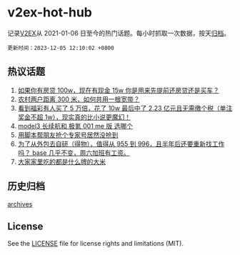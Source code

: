 # v2ex-hot-hub

 记录[V2EX](https://www.v2ex.com/)从 2021-01-06 日至今的热门话题。每小时抓取一次数据，按天[归档](archives)。

`更新时间：2023-12-05 12:10:02 +0800`

## 热议话题

1. [如果你有房贷 100w，现在有现金 15w 你是用来先提前还房贷还是买车？](https://www.v2ex.com/t/997559)
1. [农村两户距离 300 米，如何共用一根宽带？](https://www.v2ex.com/t/997456)
1. [看到福彩有人买了 5 万倍，花了 10w 最后中了 2.23 亿元且无需缴个税（单注奖金不超 1w），现实真的比小说更魔幻！](https://www.v2ex.com/t/997655)
1. [model3 长续航和 极氪 001 me 版 选哪个](https://www.v2ex.com/t/997468)
1. [用脚本帮朋友抢个专家号居然没抢到](https://www.v2ex.com/t/997588)
1. [为了从外包去自研（得物），值得从 955 到 996，且半年后还要重新找工作吗？ base 几乎不变，周六加班有工资。](https://www.v2ex.com/t/997571)
1. [大家家里吃的都是什么牌的大米](https://www.v2ex.com/t/997611)

## 历史归档

[archives](archives)

## License

See the [LICENSE](LICENSE) file for license rights and limitations (MIT).
